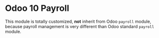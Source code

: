 # Odoo 10 Payroll
This module is totally customized, **not** inherit from Odoo `payroll` module, because payroll management is very different than Odoo standard `payroll` module.